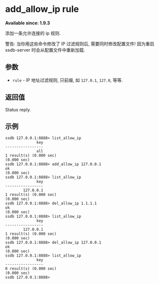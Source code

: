 # add_allow_ip rule

__Available since: 1.9.3__

添加一条允许连接的 ip 规则.

<div class="alert alert-warning">
警告: 当你用这些命令修改了 IP 过滤规则后, 需要同时修改配置文件! 因为重启 ssdb-server 时会从配置文件中重新加载.
</div>

## 参数

* `rule` - IP 地址过滤规则, 只前缀, 如 `127.0.1`, `127.0`, 等等.

## 返回值

Status reply.

## 示例

	ssdb 127.0.0.1:8888> list_allow_ip
	              key
	-----------------
	              all
	1 result(s) (0.000 sec)
	(0.000 sec)
	ssdb 127.0.0.1:8888> add_allow_ip 127.0.0.1
	ok
	(0.000 sec)
	ssdb 127.0.0.1:8888> list_allow_ip
	              key
	-----------------
	        127.0.0.1
	1 result(s) (0.000 sec)
	(0.000 sec)
	ssdb 127.0.0.1:8888> del_allow_ip 1.1.1.1
	ok
	(0.000 sec)
	ssdb 127.0.0.1:8888> list_allow_ip
	              key
	-----------------
	        127.0.0.1
	1 result(s) (0.000 sec)
	(0.000 sec)
	ssdb 127.0.0.1:8888> del_allow_ip 127.0.0.1
	ok
	(0.000 sec)
	ssdb 127.0.0.1:8888> list_allow_ip
	              key
	-----------------
	0 result(s) (0.000 sec)
	(0.000 sec)
	ssdb 127.0.0.1:8888> 
